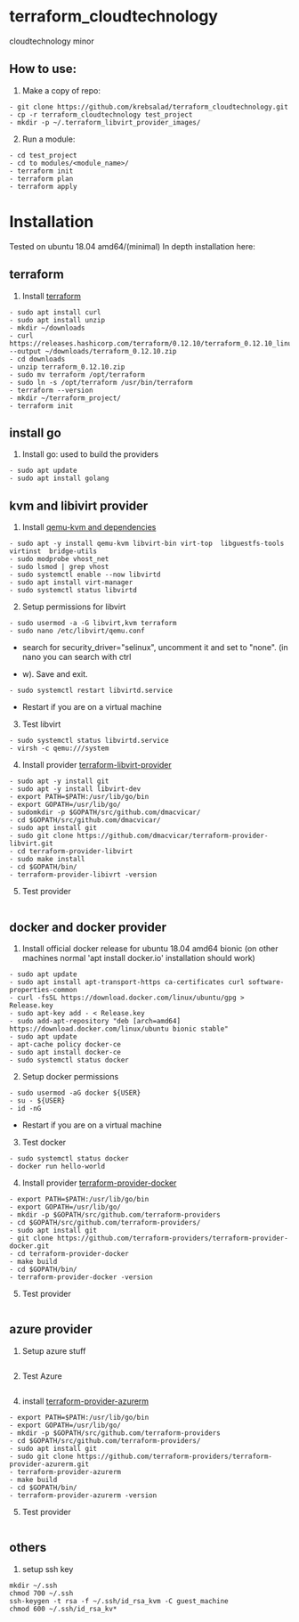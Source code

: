 # terraform_cloudtechnology
cloudtechnology minor


## How to use:

1. Make a copy of repo:
```
- git clone https://github.com/krebsalad/terraform_cloudtechnology.git
- cp -r terraform_cloudtechnology test_project
- mkdir -p ~/.terraform_libvirt_provider_images/
```

2. Run a module:
```
- cd test_project
- cd to modules/<module_name>/
- terraform init
- terraform plan
- terraform apply
```
##
#

# Installation
Tested on ubuntu 18.04 amd64/(minimal)
In depth installation here: <TODO>

## terraform
1. Install [terraform](https://www.terraform.io/downloads.html)
```
- sudo apt install curl
- sudo apt install unzip
- mkdir ~/downloads
- curl https://releases.hashicorp.com/terraform/0.12.10/terraform_0.12.10_linux_amd64.zip --output ~/downloads/terraform_0.12.10.zip
- cd downloads
- unzip terraform_0.12.10.zip
- sudo mv terraform /opt/terraform
- sudo ln -s /opt/terraform /usr/bin/terraform
- terraform --version
- mkdir ~/terraform_project/
- terraform init
```
##

## install go
1. Install go: used to build the providers
```
- sudo apt update
- sudo apt install golang
```
##


## kvm and libivirt provider
1. Install [qemu-kvm and dependencies](https://help.ubuntu.com/community/KVM/Installation)
```
- sudo apt -y install qemu-kvm libvirt-bin virt-top  libguestfs-tools virtinst  bridge-utils
- sudo modprobe vhost_net
- sudo lsmod | grep vhost
- sudo systemctl enable --now libvirtd
- sudo apt install virt-manager
- sudo systemctl status libvirtd
```

2. Setup permissions for libvirt
```
- sudo usermod -a -G libvirt,kvm terraform
- sudo nano /etc/libvirt/qemu.conf
```
- search for security_driver="selinux", uncomment it and set to "none". (in nano you can search with ctrl 
+ w). Save and exit.
```
- sudo systemctl restart libvirtd.service
```
- Restart if you are on a virtual machine

3. Test libvirt
```
- sudo systemctl status libvirtd.service
- virsh -c qemu:///system
```

4. Install provider [terraform-libvirt-provider](https://github.com/dmacvicar/terraform-provider-libvirt#installing)
```
- sudo apt -y install git
- sudo apt -y install libvirt-dev
- export PATH=$PATH:/usr/lib/go/bin
- export GOPATH=/usr/lib/go/
- sudomkdir -p $GOPATH/src/github.com/dmacvicar/
- cd $GOPATH/src/github.com/dmacvicar/
- sudo apt install git
- sudo git clone https://github.com/dmacvicar/terraform-provider-libvirt.git
- cd terraform-provider-libvirt
- sudo make install
- cd $GOPATH/bin/
- terraform-provider-libivrt -version
```

5. Test provider  <TODO>
```
```


##

## docker and docker provider
1. Install official docker release for ubuntu 18.04 amd64 bionic (on other machines normal 'apt install docker.io' installation should work)
```
- sudo apt update
- sudo apt install apt-transport-https ca-certificates curl software-properties-common
- curl -fsSL https://download.docker.com/linux/ubuntu/gpg > Release.key
- sudo apt-key add - < Release.key
- sudo add-apt-repository "deb [arch=amd64] https://download.docker.com/linux/ubuntu bionic stable"
- sudo apt update
- apt-cache policy docker-ce
- sudo apt install docker-ce
- sudo systemctl status docker
```

2. Setup docker permissions
```
- sudo usermod -aG docker ${USER}
- su - ${USER}
- id -nG
```
- Restart if you are on a virtual machine

3. Test docker
```
- sudo systemctl status docker
- docker run hello-world
```

4. Install provider [terraform-provider-docker](https://github.com/terraform-providers/terraform-provider-docker#building-the-provider)
```
- export PATH=$PATH:/usr/lib/go/bin
- export GOPATH=/usr/lib/go/
- mkdir -p $GOPATH/src/github.com/terraform-providers
- cd $GOPATH/src/github.com/terraform-providers/
- sudo apt install git
- git clone https://github.com/terraform-providers/terraform-provider-docker.git
- cd terraform-provider-docker
- make build 
- cd $GOPATH/bin/
- terraform-provider-docker -version
```

5. Test provider <TODO>
```
```

##

## azure provider
1. Setup azure stuff
```
```

2. Test Azure
```
```

4. install [terraform-provider-azurerm](https://github.com/terraform-providers/terraform-provider-azurerm)
```
- export PATH=$PATH:/usr/lib/go/bin
- export GOPATH=/usr/lib/go/
- mkdir -p $GOPATH/src/github.com/terraform-providers
- cd $GOPATH/src/github.com/terraform-providers/
- sudo apt install git
- sudo git clone https://github.com/terraform-providers/terraform-provider-azurerm.git
- terraform-provider-azurerm
- make build 
- cd $GOPATH/bin/
- terraform-provider-azurerm -version
```

5. Test provider <TODO>
```
```

##


## others
1. setup ssh key
```
mkdir ~/.ssh
chmod 700 ~/.ssh
ssh-keygen -t rsa -f ~/.ssh/id_rsa_kvm -C guest_machine
chmod 600 ~/.ssh/id_rsa_kv*
```
##
#
